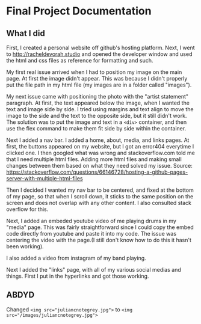 # Final Project Documentation
## What I did
First, I created a personal website off github's hosting platform. 
Next, I went to http://racheldevorah.studio and opened the developer window and used the html and css files as reference for formatting and such.

My first real issue arrived when I had to position my image on the main page. At first the image didn't appear. This was because I didn't properly put the file path in my html file (my images are in a folder called "images").

My next issue came with positioning the photo with the "artist statement" paragraph. At first, the text appeared below the image, when I wanted the text and image side by side. I tried using margins and text align to move the image to the side and the text to the opposite side, but it still didn't work. The solution was to put the image and text in a `<div>` container, and then use the flex command to make them fit side by side within the container.

Next I added a nav bar. I added a home, about, media, and links pages. At first, the buttons appeared on my website, but I got an error404 everytime I clicked one. I then googled what was wrong and stackoverflow.com told me that I need multiple html files. Adding more html files and making small changes between them based on what they need solved my issue.
Source: https://stackoverflow.com/questions/66146728/hosting-a-github-pages-server-with-multiple-html-files

Then I decided I wanted my nav bar to be centered, and fixed at the bottom of my page, so that when I scroll down, it sticks to the same position on the screen and does not overlap with any other content.
I also consulted stack overflow for this. 


Next, I added an embeded youtube video of me playing drums in my "media" page. This was fairly straightforward since I could copy the embed code directly from youtube and paste it into my code. The issue was centering the video with the page.(I still don't know how to do this it hasn't been working).

I also added a video from instagram of my band playing.

Next I added the "links" page, with all of my various social medias and things. First I put in the hyperlinks and got those working.


## ABDYD
Changed `<img src="juliancnotegrey.jpg">` to `<img src="/images/juliancnotegrey.jpg">`
